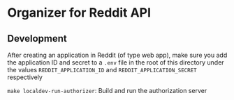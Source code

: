 # Organizer for Reddit API

## Development

After creating an application in Reddit (of type web app), make sure you add the application ID and secret to a `.env` file in the root of this directory under the values `REDDIT_APPLICATION_ID` and `REDDIT_APPLICATION_SECRET` respectively

`make localdev-run-authorizer`: Build and run the authorization server
